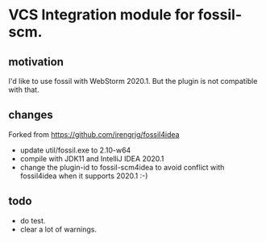# VCS Integration module for fossil-scm.

## motivation

I'd like to use fossil with WebStorm 2020.1.
But the plugin is not compatible with that.

## changes

Forked from https://github.com/irengrig/fossil4idea

- update util/fossil.exe to 2.10-w64
- compile with JDK11 and IntelliJ IDEA 2020.1
- change the plugin-id to fossil-scm4idea to avoid conflict with fossil4idea when it supports 2020.1 :-)

## todo

- do test.
- clear a lot of warnings.
